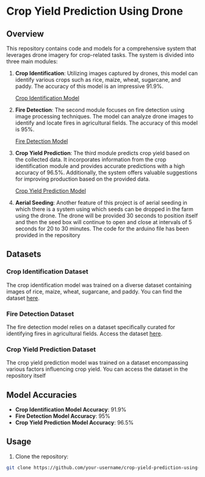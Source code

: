 # Crop Yield Prediction Using Drone

## Overview

This repository contains code and models for a comprehensive system that leverages drone imagery for crop-related tasks. The system is divided into three main modules:

1. **Crop Identification**: Utilizing images captured by drones, this model can identify various crops such as rice, maize, wheat, sugarcane, and paddy. The accuracy of this model is an impressive 91.9%.

   [Crop Identification Model](https://drive.google.com/file/d/1vu8APu1H27H5Lg7KOVyezbdi6H8VsOHx/view?usp=drive_link)

2. **Fire Detection**: The second module focuses on fire detection using image processing techniques. The model can analyze drone images to identify and locate fires in agricultural fields. The accuracy of this model is 95%.

   [Fire Detection Model](https://drive.google.com/file/d/1eB_6I6iJ-R2C9hIYvnDiZPKoXMbDYx0p/view?usp=drive_link)

3. **Crop Yield Prediction**: The third module predicts crop yield based on the collected data. It incorporates information from the crop identification module and provides accurate predictions with a high accuracy of 96.5%. Additionally, the system offers valuable suggestions for improving production based on the provided data.

   [Crop Yield Prediction Model](https://drive.google.com/file/d/1-55fvL0BrwEMcwdocIWnDmPvcchZbBfj/view?usp=sharing)

4. **Aerial Seeding**: Another feature of this project is of aerial seeding in which there is a system using which seeds can be dropped in the farm using the drone. The drone will be provided 30 seconds to position itself and then the seed box will continue to open and close at intervals of 5 seconds for 20 to 30 minutes. The code for the arduino file has been provided in the repository

## Datasets

### Crop Identification Dataset
The crop identification model was trained on a diverse dataset containing images of rice, maize, wheat, sugarcane, and paddy. You can find the dataset [here](https://www.kaggle.com/datasets/aman2000jaiswal/agriculture-crop-images?resource=download).

### Fire Detection Dataset
The fire detection model relies on a dataset specifically curated for identifying fires in agricultural fields. Access the dataset [here](https://drive.google.com/drive/folders/1qpnajiy9wa5dZStqIhFHVgy2hE_fK4fb).

### Crop Yield Prediction Dataset
The crop yield prediction model was trained on a dataset encompassing various factors influencing crop yield. You can access the dataset in the repository itself

## Model Accuracies

- **Crop Identification Model Accuracy**: 91.9%
- **Fire Detection Model Accuracy**: 95%
- **Crop Yield Prediction Model Accuracy**: 96.5%

## Usage

1. Clone the repository:

```bash
git clone https://github.com/your-username/crop-yield-prediction-using-drone.git
